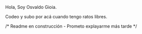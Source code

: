 Hola, Soy Osvaldo Gioia.

Codeo y subo por acá cuando tengo ratos libres.

/* Readme en construcción - Prometo explayarme más tarde  */
